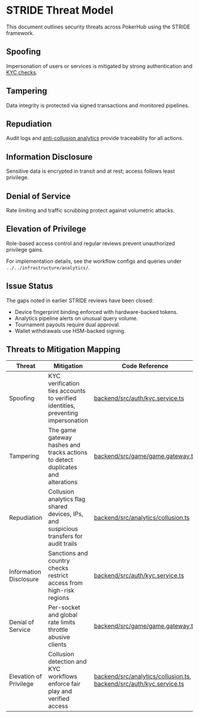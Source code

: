 # STRIDE Threat Model

This document outlines security threats across PokerHub using the STRIDE framework.

## Spoofing
Impersonation of users or services is mitigated by strong authentication and [KYC checks](kyc-aml.md).

## Tampering
Data integrity is protected via signed transactions and monitored pipelines.

## Repudiation
Audit logs and [anti-collusion analytics](anti-collusion.md) provide traceability for all actions.

## Information Disclosure
Sensitive data is encrypted in transit and at rest; access follows least privilege.

## Denial of Service
Rate limiting and traffic scrubbing protect against volumetric attacks.

## Elevation of Privilege
Role-based access control and regular reviews prevent unauthorized privilege gains.

For implementation details, see the workflow configs and queries under `../../infrastructure/analytics/`.

## Issue Status
The gaps noted in earlier STRIDE reviews have been closed:
- Device fingerprint binding enforced with hardware-backed tokens.
- Analytics pipeline alerts on unusual query volume.
- Tournament payouts require dual approval.
- Wallet withdrawals use HSM-backed signing.

## Threats to Mitigation Mapping

| Threat | Mitigation | Code Reference |
| --- | --- | --- |
| Spoofing | KYC verification ties accounts to verified identities, preventing impersonation | [backend/src/auth/kyc.service.ts](../../backend/src/auth/kyc.service.ts) |
| Tampering | The game gateway hashes and tracks actions to detect duplicates and alterations | [backend/src/game/game.gateway.ts](../../backend/src/game/game.gateway.ts) |
| Repudiation | Collusion analytics flag shared devices, IPs, and suspicious transfers for audit trails | [backend/src/analytics/collusion.ts](../../backend/src/analytics/collusion.ts) |
| Information Disclosure | Sanctions and country checks restrict access from high-risk regions | [backend/src/auth/kyc.service.ts](../../backend/src/auth/kyc.service.ts) |
| Denial of Service | Per-socket and global rate limits throttle abusive clients | [backend/src/game/game.gateway.ts](../../backend/src/game/game.gateway.ts) |
| Elevation of Privilege | Collusion detection and KYC workflows enforce fair play and verified access | [backend/src/analytics/collusion.ts](../../backend/src/analytics/collusion.ts), [backend/src/auth/kyc.service.ts](../../backend/src/auth/kyc.service.ts) |
